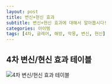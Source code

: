 ```yaml
---
layout: post
title: 변신+현신 효과
subtitle: 변신+현신 효과에 대해서 알아봅시다!
categories: 아이템
tags: [4차, 글레어, 해방, 악몽, 변신, 현신]
---
```


## 4차 변신/현신 효과 테이블
![4차 변신/현신 효과 테이블](/assets/images/banners/image.jpg)